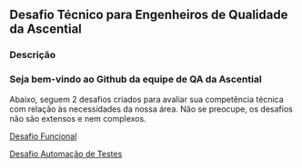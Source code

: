 ## Desafio Técnico para Engenheiros de Qualidade da Ascential

### Descrição

### Seja bem-vindo ao Github da equipe de QA da Ascential

Abaixo, seguem 2 desafios criados para avaliar sua competência técnica com relação às necessidades da nossa área.
Não se preocupe, os desafios não são extensos e nem complexos.

[Desafio Funcional](tests/functional-challenge.md)

[Desafio Automação de Testes](tests/automation-challenge.md)
